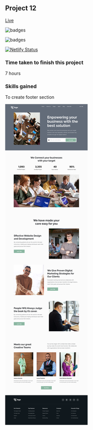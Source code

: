 ## Project 12
[Live](https://business-landing-page-12-fsjs.netlify.app/)

![badges](https://img.shields.io/badge/HTML-CSS-orange)

![badges](https://img.shields.io/badge/Ineuron-LCO-blue)

[![Netlify Status](https://api.netlify.com/api/v1/badges/35673658-495a-4240-bd5a-87cdecf6b3ad/deploy-status)](https://app.netlify.com/sites/saas-landing-fsjs/deploys)

### Time taken to finish this project
7 hours

### Skills gained
To create footer section

![Home](./images/12.png)